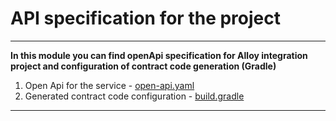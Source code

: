 # API specification for the project

___

**In this module you can find openApi specification for Alloy integration project and configuration of contract code
generation (Gradle)**

1. Open Api for the service - [open-api.yaml](resources/open-api.yaml)
2. Generated contract code configuration - [build.gradle](build.gradle)

---